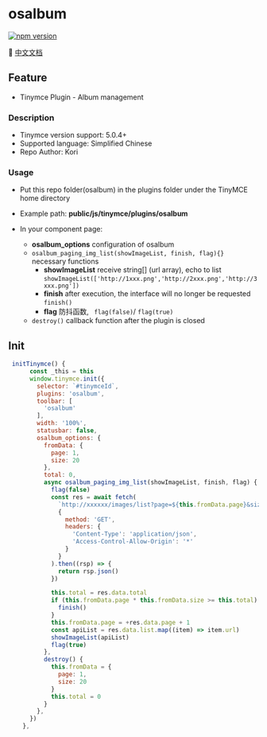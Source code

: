 # osalbum

<div align="left">

[![npm version](https://img.shields.io/npm/v/osalbum.svg?style=flat-square)](https://www.npmjs.org/package/osalbum)

</div>

👀 [中文文档](https://github.com/Kori000/osalbum/blob/main/README_Zh.md)

## Feature

- Tinymce Plugin - Album management

### Description

- Tinymce version support: 5.0.4+
- Supported language: Simplified Chinese
- Repo Author: Kori

### Usage

- Put this repo folder(osalbum) in the plugins folder under the TinyMCE home directory

- Example path: **public/js/tinymce/plugins/osalbum**

- In your component page:
  - **osalbum_options** configuration of osalbum
  - `osalbum_paging_img_list(showImageList, finish, flag){}` necessary functions
    - **showImageList** receive string[] (url array), echo to list `showImageList(['http://1xxx.png','http://2xxx.png','http://3xxx.png'])`
    - **finish** after execution, the interface will no longer be requested `finish()`
    - **flag** 防抖函数, ` flag(false)`/ `flag(true)`
  - `destroy()` callback function after the plugin is closed

## Init

```js
 initTinymce() {
      const _this = this
      window.tinymce.init({
        selector: `#tinymceId`,
        plugins: 'osalbum',
        toolbar: [
          'osalbum'
        ],
        width: '100%',
        statusbar: false,
        osalbum_options: {
          fromData: {
            page: 1,
            size: 20
          },
          total: 0,
          async osalbum_paging_img_list(showImageList, finish, flag) {
            flag(false)
            const res = await fetch(
              `http://xxxxxx/images/list?page=${this.fromData.page}&size=${this.fromData.size}`,
              {
                method: 'GET',
                headers: {
                  'Content-Type': 'application/json',
                  'Access-Control-Allow-Origin': '*'
                }
              }
            ).then((rsp) => {
              return rsp.json()
            })

            this.total = res.data.total
            if (this.fromData.page * this.fromData.size >= this.total) {
              finish()
            }
            this.fromData.page = +res.data.page + 1
            const apiList = res.data.list.map((item) => item.url)
            showImageList(apiList)
            flag(true)
          },
          destroy() {
            this.fromData = {
              page: 1,
              size: 20
            }
            this.total = 0
          }
        },
      })
    },
```
